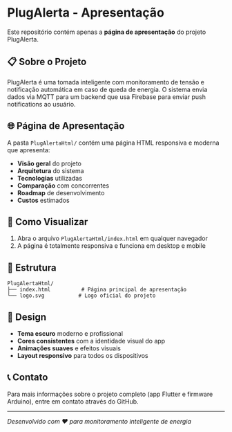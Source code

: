 # PlugAlerta - Apresentação

Este repositório contém apenas a **página de apresentação** do projeto PlugAlerta.

## 📋 Sobre o Projeto

PlugAlerta é uma tomada inteligente com monitoramento de tensão e notificação automática em caso de queda de energia. O sistema envia dados via MQTT para um backend que usa Firebase para enviar push notifications ao usuário.

## 🌐 Página de Apresentação

A pasta `PlugAlertaHtml/` contém uma página HTML responsiva e moderna que apresenta:

- **Visão geral** do projeto
- **Arquitetura** do sistema
- **Tecnologias** utilizadas
- **Comparação** com concorrentes
- **Roadmap** de desenvolvimento
- **Custos** estimados

## 🚀 Como Visualizar

1. Abra o arquivo `PlugAlertaHtml/index.html` em qualquer navegador
2. A página é totalmente responsiva e funciona em desktop e mobile

## 📁 Estrutura

```
PlugAlertaHtml/
├── index.html          # Página principal de apresentação
└── logo.svg           # Logo oficial do projeto
```

## 🎨 Design

- **Tema escuro** moderno e profissional
- **Cores consistentes** com a identidade visual do app
- **Animações suaves** e efeitos visuais
- **Layout responsivo** para todos os dispositivos

## 📞 Contato

Para mais informações sobre o projeto completo (app Flutter e firmware Arduino), entre em contato através do GitHub.

---

*Desenvolvido com ❤️ para monitoramento inteligente de energia*
